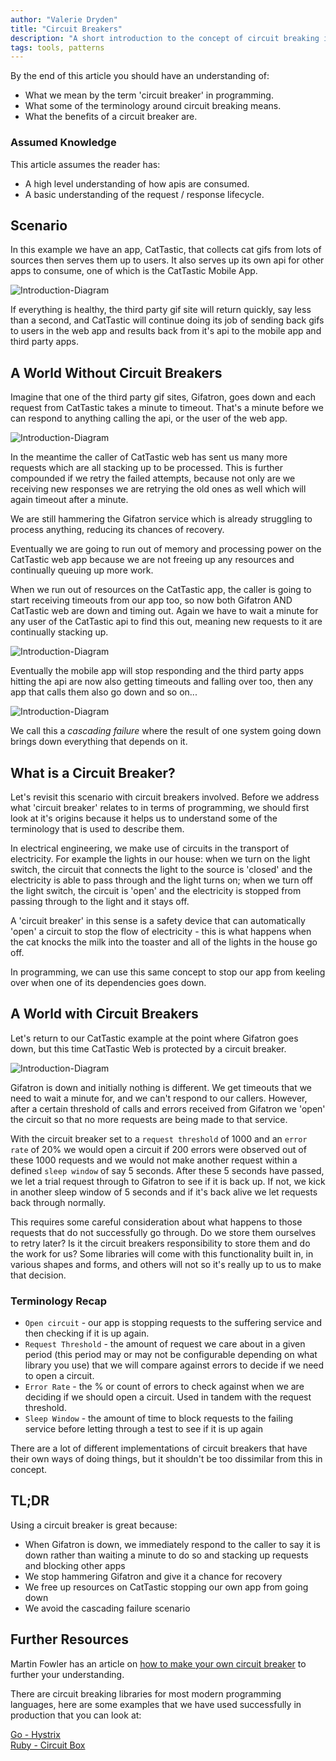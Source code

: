 ```yaml
---
author: "Valerie Dryden"
title: "Circuit Breakers"
description: "A short introduction to the concept of circuit breaking in programming."
tags: tools, patterns
---
```


By the end of this article you should have an understanding of:

* What we mean by the term 'circuit breaker' in programming.
* What some of the terminology around circuit breaking means.
* What the benefits of a circuit breaker are.

### Assumed Knowledge

This article assumes the reader has:

* A high level understanding of how apis are consumed.  
* A basic understanding of the request / response lifecycle.

## Scenario

In this example we have an app, CatTastic, that collects cat gifs from lots of sources then serves them up to users. It also serves up its own api for other apps to consume, one of which is the CatTastic Mobile App.

![Introduction-Diagram](2018-10-30-circuit-breakers/01-intro-explainer.svg)

If everything is healthy, the third party gif site will return quickly, say less than a second, and CatTastic will continue doing its job of sending back gifs to users in the web app and results back from it's api to the mobile app and third party apps.

## A World Without Circuit Breakers

Imagine that one of the third party gif sites, Gifatron, goes down and each request from CatTastic takes a minute to timeout. That's a minute before we can respond to anything calling the api, or the user of the web app.

![Introduction-Diagram](2018-10-30-circuit-breakers/02-gifatron-fail.svg)

In the meantime the caller of CatTastic web has sent us many more requests which are all stacking up to be processed. This is further compounded if we retry the failed attempts, because not only are we receiving new responses we are retrying the old ones as well which will again timeout after a minute.

We are still hammering the Gifatron service which is already struggling to process anything, reducing its chances of recovery.

Eventually we are going to run out of memory and processing power on the CatTastic web app because we are not freeing up any resources and continually queuing up more work.

When we run out of resources on the CatTastic app, the caller is going to start receiving timeouts from our app too, so now both Gifatron AND CatTastic web are down and timing out. Again we have to wait a minute for any user of the CatTastic api to find this out, meaning new requests to it are continually stacking up.

![Introduction-Diagram](2018-10-30-circuit-breakers/03-api-fail.svg)

Eventually the mobile app will stop responding and the third party apps hitting the api are now also getting timeouts and falling over too, then any app that calls them also go down and so on...

![Introduction-Diagram](2018-10-30-circuit-breakers/04-everything-fail.svg)

We call this a _cascading failure_ where the result of one system going down brings down everything that depends on it.

## What is a Circuit Breaker?

Let's revisit this scenario with circuit breakers involved. Before we address what 'circuit breaker' relates to in terms of programming, we should first look at it's origins because it helps us to understand some of the terminology that is used to describe them.

In electrical engineering, we make use of circuits in the transport of electricity. For example the lights in our house: when we turn on the light switch, the circuit that connects the light to the source is 'closed' and the electricity is able to pass through and the light turns on; when we turn off the light switch, the circuit is 'open' and the electricity is stopped from passing through to the light and it stays off.

A 'circuit breaker' in this sense is a safety device that can automatically 'open' a circuit to stop the flow of electricity - this is what happens when the cat knocks the milk into the toaster and all of the lights in the house go off.

In programming, we can use this same concept to stop our app from keeling over when one of its dependencies goes down.

## A World with Circuit Breakers

Let's return to our CatTastic example at the point where Gifatron goes down, but this time CatTastic Web is protected by a circuit breaker.

![Introduction-Diagram](2018-10-30-circuit-breakers/05-circuit-breakers-win.svg)

Gifatron is down and initially nothing is different. We get timeouts that we need to wait a minute for, and we can't respond to our callers. However, after a certain threshold of calls and errors received from Gifatron we 'open' the circuit so that no more requests are being made to that service.

With the circuit breaker set to a `request threshold` of 1000 and an `error rate` of 20% we would open a circuit if 200 errors were observed out of these 1000 requests and we would not make another request within a defined `sleep window` of say 5 seconds. After these 5 seconds have passed, we let a trial request through to Gifatron to see if it is back up. If not, we kick in another sleep window of 5 seconds and if it's back alive we let requests back through normally.

This requires some careful consideration about what happens to those requests that do not successfully go through. Do we store them ourselves to retry later? Is it the circuit breakers responsibility to store them and do the work for us? Some libraries will come with this functionality built in, in various shapes and forms, and others will not so it's really up to us to make that decision.

### Terminology Recap
* `Open circuit` - our app is stopping requests to the suffering service and then checking if it is up again.
* `Request Threshold` - the amount of request we care about in a given period (this period may or may not be configurable depending on what library you use) that we will compare against errors to decide if we need to open a circuit.
* `Error Rate` - the % or count of errors to check against when we are deciding if we should open a circuit. Used in tandem with the request threshold.
* `Sleep Window` - the amount of time to block requests to the failing service before letting through a test to see if it is up again

There are a lot of different implementations of circuit breakers that have their own ways of doing things, but it shouldn't be too dissimilar from this in concept.

## TL;DR

Using a circuit breaker is great because:

* When Gifatron is down, we immediately respond to the caller to say it is down rather than waiting a minute to do so and stacking up requests and blocking other apps
* We stop hammering Gifatron and give it a chance for recovery
* We free up resources on CatTastic stopping our own app from going down
* We avoid the cascading failure scenario

## Further Resources

Martin Fowler has an article on [how to make your own circuit breaker](https://martinfowler.com/bliki/CircuitBreaker.html) to further your understanding.

There are circuit breaking libraries for most modern programming languages, here are some examples that we have used successfully in production that you can look at:

[Go - Hystrix](https://github.com/Netflix/Hystrix)  
[Ruby - Circuit Box](https://github.com/yammer/circuitbox)



